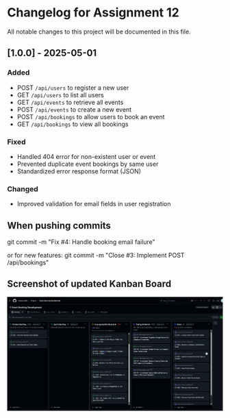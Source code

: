# Changelog for Assignment 12

All notable changes to this project will be documented in this file.

## [1.0.0] - 2025-05-01
### Added
- POST `/api/users` to register a new user
- GET `/api/users` to list all users
- GET `/api/events` to retrieve all events
- POST `/api/events` to create a new event
- POST `/api/bookings` to allow users to book an event
- GET `/api/bookings` to view all bookings

### Fixed
- Handled 404 error for non-existent user or event
- Prevented duplicate event bookings by same user
- Standardized error response format (JSON)

### Changed
- Improved validation for email fields in user registration

## When pushing commits
git commit -m "Fix #4: Handle booking email failure"

or for new features:
git commit -m "Close #3: Implement POST /api/bookings"

## Screenshot of updated Kanban Board
![Kanban Board](kanban_board_update.png)

